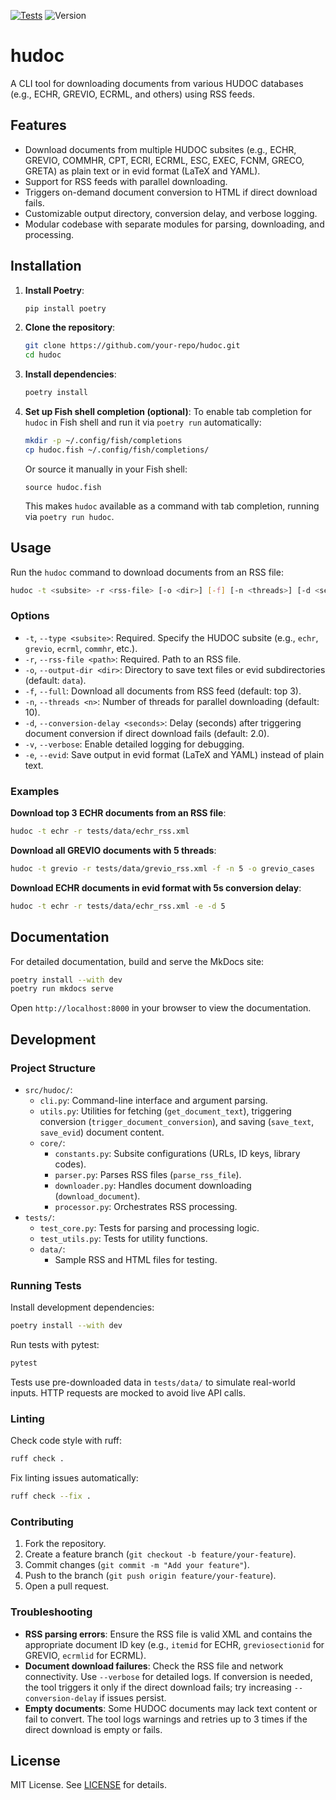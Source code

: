 [![Tests](https://github.com/evidlabel/hudoc/actions/workflows/ci.yml/badge.svg)](https://github.com/evidlabel/hudoc/actions/workflows/ci.yml) ![Version](https://img.shields.io/github/v/release/evidlabel/hudoc)
# hudoc

A CLI tool for downloading documents from various HUDOC databases (e.g., ECHR, GREVIO, ECRML, and others) using RSS feeds.

## Features

- Download documents from multiple HUDOC subsites (e.g., ECHR, GREVIO, COMMHR, CPT, ECRI, ECRML, ESC, EXEC, FCNM, GRECO, GRETA) as plain text or in evid format (LaTeX and YAML).
- Support for RSS feeds with parallel downloading.
- Triggers on-demand document conversion to HTML if direct download fails.
- Customizable output directory, conversion delay, and verbose logging.
- Modular codebase with separate modules for parsing, downloading, and processing.

## Installation

1. **Install Poetry**:
   ```bash
   pip install poetry
   ```

2. **Clone the repository**:
   ```bash
   git clone https://github.com/your-repo/hudoc.git
   cd hudoc
   ```

3. **Install dependencies**:
   ```bash
   poetry install
   ```

4. **Set up Fish shell completion (optional)**:
   To enable tab completion for `hudoc` in Fish shell and run it via `poetry run` automatically:
   ```bash
   mkdir -p ~/.config/fish/completions
   cp hudoc.fish ~/.config/fish/completions/
   ```
   Or source it manually in your Fish shell:
   ```fish
   source hudoc.fish
   ```
   This makes `hudoc` available as a command with tab completion, running via `poetry run hudoc`.

## Usage

Run the `hudoc` command to download documents from an RSS file:

```bash
hudoc -t <subsite> -r <rss-file> [-o <dir>] [-f] [-n <threads>] [-d <seconds>] [-v] [-e]
```

### Options

- `-t`, `--type <subsite>`: Required. Specify the HUDOC subsite (e.g., `echr`, `grevio`, `ecrml`, `commhr`, etc.).
- `-r`, `--rss-file <path>`: Required. Path to an RSS file.
- `-o`, `--output-dir <dir>`: Directory to save text files or evid subdirectories (default: `data`).
- `-f`, `--full`: Download all documents from RSS feed (default: top 3).
- `-n`, `--threads <n>`: Number of threads for parallel downloading (default: 10).
- `-d`, `--conversion-delay <seconds>`: Delay (seconds) after triggering document conversion if direct download fails (default: 2.0).
- `-v`, `--verbose`: Enable detailed logging for debugging.
- `-e`, `--evid`: Save output in evid format (LaTeX and YAML) instead of plain text.

### Examples

**Download top 3 ECHR documents from an RSS file**:
```bash
hudoc -t echr -r tests/data/echr_rss.xml
```

**Download all GREVIO documents with 5 threads**:
```bash
hudoc -t grevio -r tests/data/grevio_rss.xml -f -n 5 -o grevio_cases
```

**Download ECHR documents in evid format with 5s conversion delay**:
```bash
hudoc -t echr -r tests/data/echr_rss.xml -e -d 5
```

## Documentation

For detailed documentation, build and serve the MkDocs site:
```bash
poetry install --with dev
poetry run mkdocs serve
```
Open `http://localhost:8000` in your browser to view the documentation.

## Development

### Project Structure

- `src/hudoc/`:
  - `cli.py`: Command-line interface and argument parsing.
  - `utils.py`: Utilities for fetching (`get_document_text`), triggering conversion (`trigger_document_conversion`), and saving (`save_text`, `save_evid`) document content.
  - `core/`:
    - `constants.py`: Subsite configurations (URLs, ID keys, library codes).
    - `parser.py`: Parses RSS files (`parse_rss_file`).
    - `downloader.py`: Handles document downloading (`download_document`).
    - `processor.py`: Orchestrates RSS processing.
- `tests/`:
  - `test_core.py`: Tests for parsing and processing logic.
  - `test_utils.py`: Tests for utility functions.
  - `data/`:
    - Sample RSS and HTML files for testing.

### Running Tests

Install development dependencies:
```bash
poetry install --with dev
```

Run tests with pytest:
```bash
pytest
```

Tests use pre-downloaded data in `tests/data/` to simulate real-world inputs. HTTP requests are mocked to avoid live API calls.

### Linting

Check code style with ruff:
```bash
ruff check .
```

Fix linting issues automatically:
```bash
ruff check --fix .
```

### Contributing

1. Fork the repository.
2. Create a feature branch (`git checkout -b feature/your-feature`).
3. Commit changes (`git commit -m "Add your feature"`).
4. Push to the branch (`git push origin feature/your-feature`).
5. Open a pull request.

### Troubleshooting

- **RSS parsing errors**: Ensure the RSS file is valid XML and contains the appropriate document ID key (e.g., `itemid` for ECHR, `greviosectionid` for GREVIO, `ecrmlid` for ECRML).
- **Document download failures**: Check the RSS file and network connectivity. Use `--verbose` for detailed logs. If conversion is needed, the tool triggers it only if the direct download fails; try increasing `--conversion-delay` if issues persist.
- **Empty documents**: Some HUDOC documents may lack text content or fail to convert. The tool logs warnings and retries up to 3 times if the direct download is empty or fails.

## License

MIT License. See [LICENSE](LICENSE) for details.
